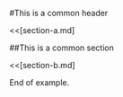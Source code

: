 <!--
Include Base: /Users/niteluo/Projects/test/mk/merge/adcolony/cpp226
-->

#This is a common header

<<[section-a.md]

##This is a common section

<<[section-b.md]

End of example.
